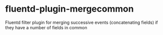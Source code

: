 # fluentd-plugin-mergecommon
Fluentd filter plugin for merging successive events (concatenating fields) if they have a number of fields in common
